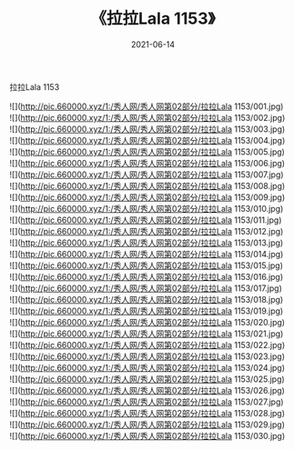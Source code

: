 ﻿---
layout: post
title:  《拉拉Lala 1153》
date:   2021-06-14
img: http://pic.660000.xyz/1:/秀人网/秀人网第02部分/拉拉Lala 1153/000.jpg
categories: [美女, 清纯, 唯美]
---

拉拉Lala 1153

  ![](http://pic.660000.xyz/1:/秀人网/秀人网第02部分/拉拉Lala 1153/001.jpg) <br> ![](http://pic.660000.xyz/1:/秀人网/秀人网第02部分/拉拉Lala 1153/002.jpg) <br> ![](http://pic.660000.xyz/1:/秀人网/秀人网第02部分/拉拉Lala 1153/003.jpg) <br> ![](http://pic.660000.xyz/1:/秀人网/秀人网第02部分/拉拉Lala 1153/004.jpg) <br> ![](http://pic.660000.xyz/1:/秀人网/秀人网第02部分/拉拉Lala 1153/005.jpg) <br> ![](http://pic.660000.xyz/1:/秀人网/秀人网第02部分/拉拉Lala 1153/006.jpg) <br> ![](http://pic.660000.xyz/1:/秀人网/秀人网第02部分/拉拉Lala 1153/007.jpg) <br> ![](http://pic.660000.xyz/1:/秀人网/秀人网第02部分/拉拉Lala 1153/008.jpg) <br> ![](http://pic.660000.xyz/1:/秀人网/秀人网第02部分/拉拉Lala 1153/009.jpg) <br> ![](http://pic.660000.xyz/1:/秀人网/秀人网第02部分/拉拉Lala 1153/010.jpg) <br> ![](http://pic.660000.xyz/1:/秀人网/秀人网第02部分/拉拉Lala 1153/011.jpg) <br> ![](http://pic.660000.xyz/1:/秀人网/秀人网第02部分/拉拉Lala 1153/012.jpg) <br> ![](http://pic.660000.xyz/1:/秀人网/秀人网第02部分/拉拉Lala 1153/013.jpg) <br> ![](http://pic.660000.xyz/1:/秀人网/秀人网第02部分/拉拉Lala 1153/014.jpg) <br> ![](http://pic.660000.xyz/1:/秀人网/秀人网第02部分/拉拉Lala 1153/015.jpg) <br> ![](http://pic.660000.xyz/1:/秀人网/秀人网第02部分/拉拉Lala 1153/016.jpg) <br> ![](http://pic.660000.xyz/1:/秀人网/秀人网第02部分/拉拉Lala 1153/017.jpg) <br> ![](http://pic.660000.xyz/1:/秀人网/秀人网第02部分/拉拉Lala 1153/018.jpg) <br> ![](http://pic.660000.xyz/1:/秀人网/秀人网第02部分/拉拉Lala 1153/019.jpg) <br> ![](http://pic.660000.xyz/1:/秀人网/秀人网第02部分/拉拉Lala 1153/020.jpg) <br> ![](http://pic.660000.xyz/1:/秀人网/秀人网第02部分/拉拉Lala 1153/021.jpg) <br> ![](http://pic.660000.xyz/1:/秀人网/秀人网第02部分/拉拉Lala 1153/022.jpg) <br> ![](http://pic.660000.xyz/1:/秀人网/秀人网第02部分/拉拉Lala 1153/023.jpg) <br> ![](http://pic.660000.xyz/1:/秀人网/秀人网第02部分/拉拉Lala 1153/024.jpg) <br> ![](http://pic.660000.xyz/1:/秀人网/秀人网第02部分/拉拉Lala 1153/025.jpg) <br> ![](http://pic.660000.xyz/1:/秀人网/秀人网第02部分/拉拉Lala 1153/026.jpg) <br> ![](http://pic.660000.xyz/1:/秀人网/秀人网第02部分/拉拉Lala 1153/027.jpg) <br> ![](http://pic.660000.xyz/1:/秀人网/秀人网第02部分/拉拉Lala 1153/028.jpg) <br> ![](http://pic.660000.xyz/1:/秀人网/秀人网第02部分/拉拉Lala 1153/029.jpg) <br> ![](http://pic.660000.xyz/1:/秀人网/秀人网第02部分/拉拉Lala 1153/030.jpg) <br>